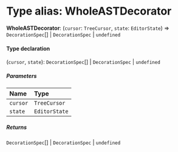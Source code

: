 # Type alias: WholeASTDecorator

**WholeASTDecorator**: (`cursor`: `TreeCursor`, `state`: `EditorState`) => `DecorationSpec`\[] | `DecorationSpec` | `undefined`

#### Type declaration

(`cursor`, `state`): `DecorationSpec`\[] | `DecorationSpec` | `undefined`

##### Parameters

| Name | Type |
| :------ | :------ |
| `cursor` | `TreeCursor` |
| `state` | `EditorState` |

##### Returns

`DecorationSpec`\[] | `DecorationSpec` | `undefined`
